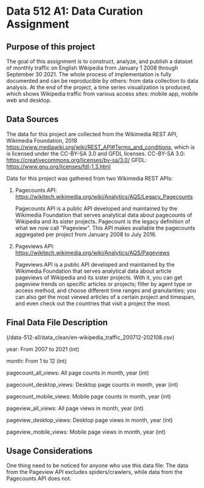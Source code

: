 # Data 512 A1: Data Curation Assignment

## Purpose of this project

  The goal of this assignment is to construct, analyze, and publish a dataset of monthly traffic on English Wikipedia from January 1 2008 through September 30 2021. The whole process of implementation is fully documented and can be reproducible by others: from data collection to data analysis. At the end of the project, a time series visualization is produced, which shows Wikipedia traffic from various access sites: mobile app, mobile web and desktop. 

## Data Sources

  The data for this project are collected from the Wikimedia REST API, Wikimedia Foundation, 2018 https://www.mediawiki.org/wiki/REST_API#Terms_and_conditions, which is is licensed under the CC-BY-SA 3.0 and GFDL licenses. 
CC-BY-SA 3.0: https://creativecommons.org/licenses/by-sa/3.0/
GFDL: https://www.gnu.org/licenses/fdl-1.3.html

Data for this project was gathered from two Wikimedia REST APIs:
1. Pagecounts API: https://wikitech.wikimedia.org/wiki/Analytics/AQS/Legacy_Pagecounts
   
   Pagecounts API is a public API developed and maintained by the Wikimedia Foundation that serves analytical data about pagecounts of Wikipedia and its sister projects. Pagecount is the legacy definition of what we now call "Pageview". This API makes available the pagecounts aggregated per project from January 2008 to July 2016. 
3. Pageviews API: https://wikitech.wikimedia.org/wiki/Analytics/AQS/Pageviews
   
   Pageviews API is a public API developed and maintained by the Wikimedia Foundation that serves analytical data about article pageviews of Wikipedia and its sister projects. With it, you can get pageview trends on specific articles or projects; filter by agent type or access method, and choose different time ranges and granularities; you can also get the most viewed articles of a certain project and timespan, and even check out the countries that visit a project the most.

## Final Data File Description 

(/data-512-a1/data_clean/en-wikipedia_traffic_200712-202108.csv)
  
  year: From 2007 to 2021 (int)
  
  month: From 1 to 12 (int)
  
  pagecount_all_views: All page counts in month, year (int)
  
  pagecount_desktop_views: Desktop page counts in month, year (int)
  
  pagecount_mobile_views: Mobile page counts in month, year (int)
  
  pageview_all_views: All page views in month, year (int)
  
  pageview_desktop_views: Desktop page views in month, year (int)
  
  pageview_mobile_views: Mobile page views in month, year (int)
  
## Usage Considerations

One thing need to be noticed for anyone who use this data file:
The data from the Pageview API excludes spiders/crawlers, while data from the Pagecounts API does not.
